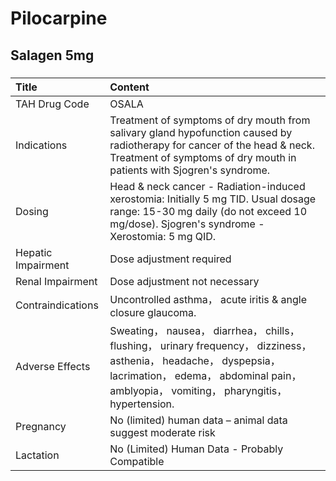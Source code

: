 # Pilocarpine

## Salagen 5mg

##### 

| Title              | Content                                                                                                                                                                                                        |
|:-------------------|:---------------------------------------------------------------------------------------------------------------------------------------------------------------------------------------------------------------|
| TAH Drug Code      | OSALA                                                                                                                                                                                                          |
| Indications        | Treatment of symptoms of dry mouth from salivary gland hypofunction caused by radiotherapy for cancer of the head & neck. Treatment of symptoms of dry mouth in patients with Sjogren's syndrome.              |
| Dosing             | Head & neck cancer - Radiation-induced xerostomia: Initially 5 mg TID. Usual dosage range: 15-30 mg daily (do not exceed 10 mg/dose). Sjogren's syndrome - Xerostomia: 5 mg QID.                               |
| Hepatic Impairment | Dose adjustment required                                                                                                                                                                                       |
| Renal Impairment   | Dose adjustment not necessary                                                                                                                                                                                  |
| Contraindications  | Uncontrolled asthma， acute iritis & angle closure glaucoma.                                                                                                                                                   |
| Adverse Effects    | Sweating， nausea， diarrhea， chills， flushing， urinary frequency， dizziness， asthenia， headache， dyspepsia， lacrimation， edema， abdominal pain， amblyopia， vomiting， pharyngitis， hypertension. |
| Pregnancy          | No (limited) human data – animal data suggest moderate risk                                                                                                                                                    |
| Lactation          | No (Limited) Human Data - Probably Compatible                                                                                                                                                                  |

